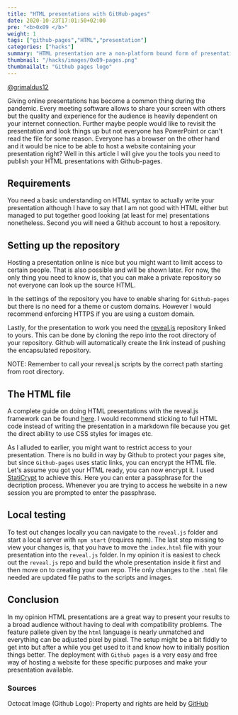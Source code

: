 ```yaml
---
title: "HTML presentations with GitHub-pages"
date: 2020-10-23T17:01:50+02:00
pre: "<b>0x09 </b>"
weight: 1
tags: ["github-pages","HTML","presentation"]
categories: ["hacks"]
summary: "HTML presentation are a non-platform bound form of presentations which can be shared publicly through Github-pages"
thumbnail: "/hacks/images/0x09-pages.png"
thumbnailalt: "Github pages logo"
---
```



[@grimaldus12](https://github.com/grimaldus12)

Giving online presentations has become a common thing during the pandemic. Every meeting software 
allows to share your screen with others but the quality and experience for the audience is heavily 
dependent on your internet connection. Further maybe people would like to revisit the presentation and 
look things up but not everyone has PowerPoint or can't read the file for some reason. Everyone has a browser 
on the other hand and it would be nice to be able to host a website containing your presentation right? 
Well in this article I will give you the tools you need to publish your HTML presentations with Github-pages.

## Requirements

You need a basic understanding on HTML syntax to actually write your presentation although I have to say that 
I am not good with HTML either but managed to put together good looking (at least for me) presentations nonetheless.
Second you will need a Github account to host a repository. 

## Setting up the repository

Hosting a presentation online is nice but you might want to limit access to certain people. That is also 
possible and will be shown later. For now, the only thing you need to know is, that you can make a private repository 
so not everyone can look up the source HTML. 

In the settings of the repository you have to enable sharing for `Github-pages` but there is no need for a theme or 
custom domains. However I would recommend enforcing HTTPS if you are using a custom domain. 

Lastly, for the presentation to work you need the [reveal.js](https://github.com/hakimel/reveal.js/tree/bd19860b4d6e85ff98067546faa4ffd87527a0ba)
repository linked to yours. This can be done by cloning the repo into the root directory of your repository. Github will automatically 
create the link instead of pushing the encapsulated repository. 

NOTE: Remember to call your reveal.js scripts by the correct path starting from root directory. 

## The HTML file

A complete guide on doing HTML presentations with the reveal.js framework can be found [here](https://revealjs.com/).
I would recommend sticking to full HTML code instead of writing the presentation in a markdown file because you 
get the direct ability to use CSS styles for images etc.

As I alluded to earlier, you might want to restrict access to your presentation. There is no build in way by Github
to protect your pages site, but since `Github-pages` uses static links, you can encrypt the HTML file. Let's assume 
you got your HTML ready, you can now encrypt it. I used [StatiCrypt](https://robinmoisson.github.io/staticrypt/) to achieve 
this. Here you can enter a passphrase for the decription process. Whenever you are trying to access he website in a new session 
you are prompted to enter the passphrase. 

## Local testing

To test out changes locally you can navigate to the `reveal.js` folder and start a local server with `npm start` (requires npm). 
The last step missing to view your changes is, that you have to move the `index.html` file with your presentation into the `reveal.js` folder.
In my opinion it is easiest to check out the `reveal.js` repo and build the whole presentation inside it first and then move on to 
creating your own repo. THe only changes to the `.html` file needed are updated file paths to the scripts and images. 


## Conclusion

In my opinion HTML presentations are a great way to present your results to a broad audience without having to deal with compatibility 
problems. The feature pallete given by the `html` language is nearly unmatched and everything can be adjusted pixel by pixel. 
The setup might be a bit fiddly to get into but after a while you get used to it and know how to initially position things better.
The deployment with `Github pages` is a very easy and free way of hosting a website for these specific purposes and make your presentation 
available.

### Sources

Octocat Image (Github Logo): Property and rights are held by [GitHub](https://github.com/logos)
